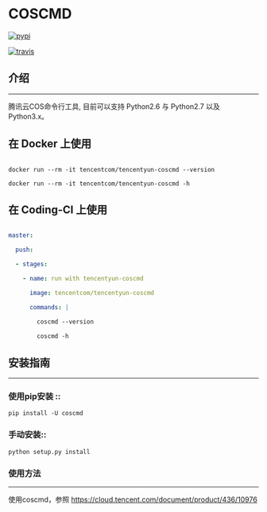 # COSCMD

[![pypi][pypi-img]][pypi-url]
[![travis][travis-img]][travis-url]

[pypi-img]:https://img.shields.io/pypi/v/coscmd.svg
[pypi-url]:https://pypi.org/search/?q=coscmd
[travis-img]:https://travis-ci.org/tencentyun/coscmd.svg?branch=master
[travis-url]:https://travis-ci.org/tencentyun/coscmd

## 介绍
_______

腾讯云COS命令行工具, 目前可以支持 Python2.6 与 Python2.7 以及 Python3.x。

## 在 Docker 上使用

```shell
docker run --rm -it tencentcom/tencentyun-coscmd --version
docker run --rm -it tencentcom/tencentyun-coscmd -h
```

## 在 Coding-CI 上使用

```yaml
master:
  push:
  - stages:
    - name: run with tencentyun-coscmd
      image: tencentcom/tencentyun-coscmd
      commands: |
        coscmd --version
        coscmd -h
```

## 安装指南
__________

### 使用pip安装 ::

    pip install -U coscmd

### 手动安装::

    python setup.py install

### 使用方法
__________

使用coscmd，参照 https://cloud.tencent.com/document/product/436/10976

